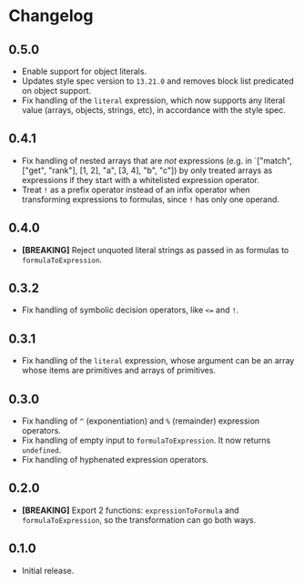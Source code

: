# Changelog

## 0.5.0

- Enable support for object literals.
- Updates style spec version to `13.21.0` and removes block list predicated on object support.
- Fix handling of the `literal` expression, which now supports any literal value (arrays, objects, strings, etc), in accordance with the style spec.

## 0.4.1

- Fix handling of nested arrays that are *not* expressions (e.g. in `["match", ["get", "rank"], [1, 2], "a", [3, 4], "b", "c"]) by only treated arrays as expressions if they start with a whitelisted expression operator.
- Treat `!` as a prefix operator instead of an infix operator when transforming expressions to formulas, since `!` has only one operand.

## 0.4.0

- **[BREAKING]** Reject unquoted literal strings as passed in as formulas to `formulaToExpression`.

## 0.3.2

- Fix handling of symbolic decision operators, like `<=` and `!`.

## 0.3.1

- Fix handling of the `literal` expression, whose argument can be an array whose items are primitives and arrays of primitives.

## 0.3.0

- Fix handling of `^` (exponentiation) and `%` (remainder) expression operators.
- Fix handling of empty input to `formulaToExpression`. It now returns `undefined`.
- Fix handling of hyphenated expression operators.

## 0.2.0

- **[BREAKING]** Export 2 functions: `expressionToFormula` and `formulaToExpression`, so the transformation can go both ways.

## 0.1.0

- Initial release.

